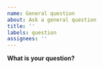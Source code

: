 ```yaml
---
name: General question
about: Ask a general question
title: ''
labels: question
assignees: ''
---
```


**What is your question?**

<!-- Describe your question as detail as possible. -->
